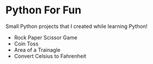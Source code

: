 # Python For Fun
Small Python projects that I created while learning Python!

- Rock Paper Scissor Game
- Coin Toss
- Area of a Trainagle
- Convert Celsius to Fahrenheit